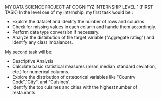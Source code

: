 MY DATA SCIENCE PROJECT AT COGNIFYZ INTERNSHIP LEVEL 1 (FIRST TASK)
In the level one of my internship, my first task would be :
- Explore the dataset and identify the number of rows and columns.
- Check for missing values in each column and handle them accordingly.
- Perform data type conversion if necessary.
- Analyze the distribution of the target variable ("Aggregate rating") and identify any class imbalances.


My second task will be:
- Descriptive Analysis
- Calculate basic statistical measures (mean,median, standard deviation, etc.) for numerical columns.
- Explore the distribution of categorical variables like "Country Code","City", and "Cuisines".
- Identify the top cuisines and cities with the highest number of restaurants.